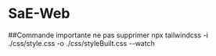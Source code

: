 # SaE-Web

##Commande importante ne pas supprimer
npx tailwindcss -i ./css/style.css -o ./css/styleBuilt.css --watch